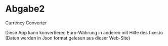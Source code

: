 # Abgabe2
Currency Converter

Diese App kann konvertieren Euro-Währung in anderen mit Hilfe des fixer.io 
(Daten werden in Json format gelesen aus dieser Web-Site)
